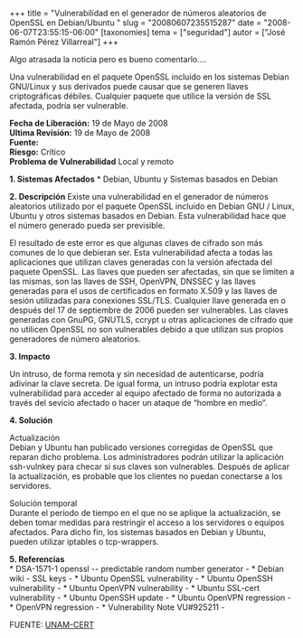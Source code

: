 +++
title = "Vulnerabilidad en el generador de números aleatorios de OpenSSL en Debian/Ubuntu "
slug = "20080607235515287"
date = "2008-06-07T23:55:15-06:00"
[taxonomies]
tema = ["seguridad"]
autor = ["José Ramón Pérez Villarreal"]
+++

Algo atrasada la noticia pero es bueno comentarlo....  
  
Una vulnerabilidad en el paquete OpenSSL incluido en los sistemas Debian
GNU/Linux y sus derivados puede causar que se generen llaves
criptográficas débiles. Cualquier paquete que utilice la versión de SSL
afectada, podría ser vulnerable.  
  
**Fecha de Liberación:** 19 de Mayo de 2008  
**Ultima Revisión:** 19 de Mayo de 2008  
**Fuente:**  
**Riesgo:** Crítico  
**Problema de Vulnerabilidad** Local y remoto  
  
**1. Sistemas Afectados** \* Debian, Ubuntu y Sistemas basados en
Debian  
  
**2. Descripción** Existe una vulnerabilidad en el generador de números
aleatorios utilizado por el paquete OpenSSL incluido en Debian GNU /
Linux, Ubuntu y otros sistemas basados en Debian. Esta vulnerabilidad
hace que el número generado pueda ser previsible.  
  
El resultado de este error es que algunas claves de cifrado son más
comunes de lo que debieran ser. Esta vulnerabilidad afecta a todas las
aplicaciones que utilizan claves generadas con la versión afectada del
paquete OpenSSL. Las llaves que pueden ser afectadas, sin que se limiten
a las mismas, son las llaves de SSH, OpenVPN, DNSSEC y las llaves
generadas para el usos de certificados en formato X.509 y las llaves de
sesión utilizadas para conexiones SSL/TLS. Cualquier llave generada en o
después del 17 de septiembre de 2006 pueden ser vulnerables. Las claves
generadas con GnuPG, GNUTLS, ccrypt u otras aplicaciones de cifrado que
no utilicen OpenSSL no son vulnerables debido a que utilizan sus propios
generadores de número aleatorios.  
  
**3. Impacto**  
  
Un intruso, de forma remota y sin necesidad de autenticarse, podría
adivinar la clave secreta. De igual forma, un intruso podría explotar
esta vulnerabilidad para acceder al equipo afectado de forma no
autorizada a través del sevicio afectado o hacer un ataque de “hombre en
medio”.  
  
**4. Solución**  
  
Actualización  
Debian y Ubuntu han publicado versiones corregidas de OpenSSL que
reparan dicho problema. Los administradores podrán utilizar la
aplicación ssh-vulnkey para checar si sus claves son vulnerables.
Después de aplicar la actualización, es probable que los clientes no
puedan conectarse a los servidores.  
  
Solución temporal  
Durante el período de tiempo en el que no se aplique la actualización,
se deben tomar medidas para restringir el acceso a los servidores o
equipos afectados. Para dicho fin, los sistemas basados en Debian y
Ubuntu, pueden utilizar iptables o tcp-wrappers.  
  
**5. Referencias**  
\* DSA-1571-1 openssl -- predictable random number generator - \* Debian
wiki - SSL keys - \* Ubuntu OpenSSL vulnerability - \* Ubuntu OpenSSH
vulnerability - \* Ubuntu OpenVPN vulnerability - \* Ubuntu SSL-cert
vulnerability - \* Ubuntu OpenSSH update - \* Ubuntu OpenVPN
regression - \* OpenVPN regression - \* Vulnerability Note VU#925211 -  
  
FUENTE: [UNAM-CERT](http://www.cert.org.mx/boletin/?vulne=5595)

